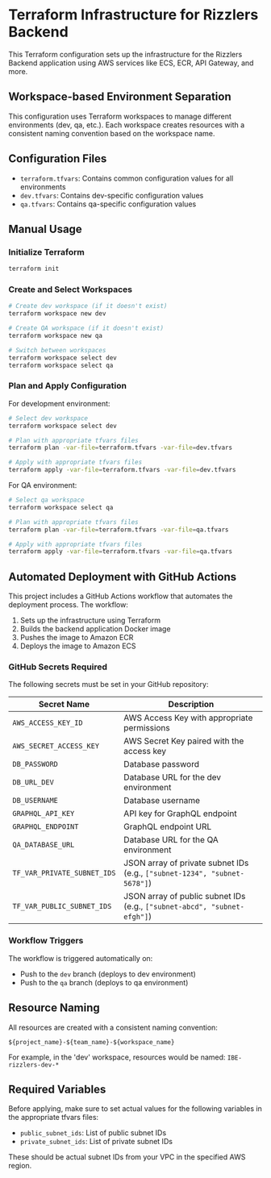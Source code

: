 # Terraform Infrastructure for Rizzlers Backend

This Terraform configuration sets up the infrastructure for the Rizzlers Backend application using AWS services like ECS, ECR, API Gateway, and more.

## Workspace-based Environment Separation

This configuration uses Terraform workspaces to manage different environments (dev, qa, etc.). Each workspace creates resources with a consistent naming convention based on the workspace name.

## Configuration Files

- `terraform.tfvars`: Contains common configuration values for all environments
- `dev.tfvars`: Contains dev-specific configuration values
- `qa.tfvars`: Contains qa-specific configuration values

## Manual Usage

### Initialize Terraform
```bash
terraform init
```

### Create and Select Workspaces
```bash
# Create dev workspace (if it doesn't exist)
terraform workspace new dev

# Create QA workspace (if it doesn't exist)
terraform workspace new qa

# Switch between workspaces
terraform workspace select dev
terraform workspace select qa
```

### Plan and Apply Configuration
For development environment:
```bash
# Select dev workspace
terraform workspace select dev

# Plan with appropriate tfvars files
terraform plan -var-file=terraform.tfvars -var-file=dev.tfvars

# Apply with appropriate tfvars files
terraform apply -var-file=terraform.tfvars -var-file=dev.tfvars
```

For QA environment:
```bash
# Select qa workspace
terraform workspace select qa

# Plan with appropriate tfvars files
terraform plan -var-file=terraform.tfvars -var-file=qa.tfvars

# Apply with appropriate tfvars files
terraform apply -var-file=terraform.tfvars -var-file=qa.tfvars
```

## Automated Deployment with GitHub Actions

This project includes a GitHub Actions workflow that automates the deployment process. The workflow:

1. Sets up the infrastructure using Terraform
2. Builds the backend application Docker image
3. Pushes the image to Amazon ECR
4. Deploys the image to Amazon ECS

### GitHub Secrets Required

The following secrets must be set in your GitHub repository:

| Secret Name | Description |
|-------------|-------------|
| `AWS_ACCESS_KEY_ID` | AWS Access Key with appropriate permissions |
| `AWS_SECRET_ACCESS_KEY` | AWS Secret Key paired with the access key |
| `DB_PASSWORD` | Database password |
| `DB_URL_DEV` | Database URL for the dev environment |
| `DB_USERNAME` | Database username |
| `GRAPHQL_API_KEY` | API key for GraphQL endpoint |
| `GRAPHQL_ENDPOINT` | GraphQL endpoint URL |
| `QA_DATABASE_URL` | Database URL for the QA environment |
| `TF_VAR_PRIVATE_SUBNET_IDS` | JSON array of private subnet IDs (e.g., `["subnet-1234", "subnet-5678"]`) |
| `TF_VAR_PUBLIC_SUBNET_IDS` | JSON array of public subnet IDs (e.g., `["subnet-abcd", "subnet-efgh"]`) |

### Workflow Triggers

The workflow is triggered automatically on:

- Push to the `dev` branch (deploys to dev environment)
- Push to the `qa` branch (deploys to qa environment)

## Resource Naming

All resources are created with a consistent naming convention:
```
${project_name}-${team_name}-${workspace_name}
```

For example, in the 'dev' workspace, resources would be named: `IBE-rizzlers-dev-*`

## Required Variables

Before applying, make sure to set actual values for the following variables in the appropriate tfvars files:

- `public_subnet_ids`: List of public subnet IDs
- `private_subnet_ids`: List of private subnet IDs

These should be actual subnet IDs from your VPC in the specified AWS region. 